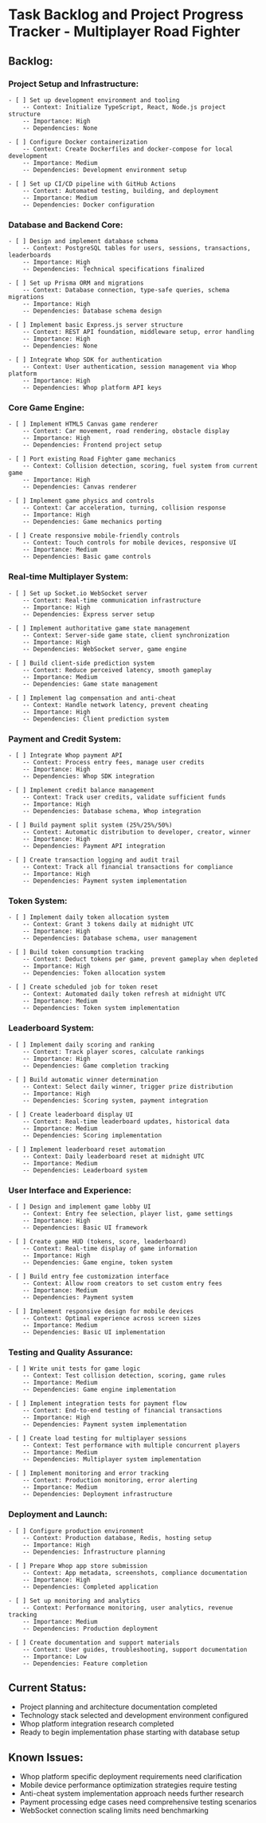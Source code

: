 # Task Backlog and Project Progress Tracker - Multiplayer Road Fighter

## Backlog:

### Project Setup and Infrastructure:
    - [ ] Set up development environment and tooling
        -- Context: Initialize TypeScript, React, Node.js project structure
        -- Importance: High
        -- Dependencies: None

    - [ ] Configure Docker containerization
        -- Context: Create Dockerfiles and docker-compose for local development
        -- Importance: Medium
        -- Dependencies: Development environment setup

    - [ ] Set up CI/CD pipeline with GitHub Actions
        -- Context: Automated testing, building, and deployment
        -- Importance: Medium
        -- Dependencies: Docker configuration

### Database and Backend Core:
    - [ ] Design and implement database schema
        -- Context: PostgreSQL tables for users, sessions, transactions, leaderboards
        -- Importance: High
        -- Dependencies: Technical specifications finalized

    - [ ] Set up Prisma ORM and migrations
        -- Context: Database connection, type-safe queries, schema migrations
        -- Importance: High
        -- Dependencies: Database schema design

    - [ ] Implement basic Express.js server structure
        -- Context: REST API foundation, middleware setup, error handling
        -- Importance: High
        -- Dependencies: None

    - [ ] Integrate Whop SDK for authentication
        -- Context: User authentication, session management via Whop platform
        -- Importance: High
        -- Dependencies: Whop platform API keys

### Core Game Engine:
    - [ ] Implement HTML5 Canvas game renderer
        -- Context: Car movement, road rendering, obstacle display
        -- Importance: High
        -- Dependencies: Frontend project setup

    - [ ] Port existing Road Fighter game mechanics
        -- Context: Collision detection, scoring, fuel system from current game
        -- Importance: High
        -- Dependencies: Canvas renderer

    - [ ] Implement game physics and controls
        -- Context: Car acceleration, turning, collision response
        -- Importance: High
        -- Dependencies: Game mechanics porting

    - [ ] Create responsive mobile-friendly controls
        -- Context: Touch controls for mobile devices, responsive UI
        -- Importance: Medium
        -- Dependencies: Basic game controls

### Real-time Multiplayer System:
    - [ ] Set up Socket.io WebSocket server
        -- Context: Real-time communication infrastructure
        -- Importance: High
        -- Dependencies: Express server setup

    - [ ] Implement authoritative game state management
        -- Context: Server-side game state, client synchronization
        -- Importance: High
        -- Dependencies: WebSocket server, game engine

    - [ ] Build client-side prediction system
        -- Context: Reduce perceived latency, smooth gameplay
        -- Importance: Medium
        -- Dependencies: Game state management

    - [ ] Implement lag compensation and anti-cheat
        -- Context: Handle network latency, prevent cheating
        -- Importance: High
        -- Dependencies: Client prediction system

### Payment and Credit System:
    - [ ] Integrate Whop payment API
        -- Context: Process entry fees, manage user credits
        -- Importance: High
        -- Dependencies: Whop SDK integration

    - [ ] Implement credit balance management
        -- Context: Track user credits, validate sufficient funds
        -- Importance: High
        -- Dependencies: Database schema, Whop integration

    - [ ] Build payment split system (25%/25%/50%)
        -- Context: Automatic distribution to developer, creator, winner
        -- Importance: High
        -- Dependencies: Payment API integration

    - [ ] Create transaction logging and audit trail
        -- Context: Track all financial transactions for compliance
        -- Importance: High
        -- Dependencies: Payment system implementation

### Token System:
    - [ ] Implement daily token allocation system
        -- Context: Grant 3 tokens daily at midnight UTC
        -- Importance: High
        -- Dependencies: Database schema, user management

    - [ ] Build token consumption tracking
        -- Context: Deduct tokens per game, prevent gameplay when depleted
        -- Importance: High
        -- Dependencies: Token allocation system

    - [ ] Create scheduled job for token reset
        -- Context: Automated daily token refresh at midnight UTC
        -- Importance: Medium
        -- Dependencies: Token system implementation

### Leaderboard System:
    - [ ] Implement daily scoring and ranking
        -- Context: Track player scores, calculate rankings
        -- Importance: High
        -- Dependencies: Game completion tracking

    - [ ] Build automatic winner determination
        -- Context: Select daily winner, trigger prize distribution
        -- Importance: High
        -- Dependencies: Scoring system, payment integration

    - [ ] Create leaderboard display UI
        -- Context: Real-time leaderboard updates, historical data
        -- Importance: Medium
        -- Dependencies: Scoring implementation

    - [ ] Implement leaderboard reset automation
        -- Context: Daily leaderboard reset at midnight UTC
        -- Importance: Medium
        -- Dependencies: Leaderboard system

### User Interface and Experience:
    - [ ] Design and implement game lobby UI
        -- Context: Entry fee selection, player list, game settings
        -- Importance: High
        -- Dependencies: Basic UI framework

    - [ ] Create game HUD (tokens, score, leaderboard)
        -- Context: Real-time display of game information
        -- Importance: High
        -- Dependencies: Game engine, token system

    - [ ] Build entry fee customization interface
        -- Context: Allow room creators to set custom entry fees
        -- Importance: Medium
        -- Dependencies: Payment system

    - [ ] Implement responsive design for mobile devices
        -- Context: Optimal experience across screen sizes
        -- Importance: Medium
        -- Dependencies: Basic UI implementation

### Testing and Quality Assurance:
    - [ ] Write unit tests for game logic
        -- Context: Test collision detection, scoring, game rules
        -- Importance: Medium
        -- Dependencies: Game engine implementation

    - [ ] Implement integration tests for payment flow
        -- Context: End-to-end testing of financial transactions
        -- Importance: High
        -- Dependencies: Payment system implementation

    - [ ] Create load testing for multiplayer sessions
        -- Context: Test performance with multiple concurrent players
        -- Importance: Medium
        -- Dependencies: Multiplayer system implementation

    - [ ] Implement monitoring and error tracking
        -- Context: Production monitoring, error alerting
        -- Importance: Medium
        -- Dependencies: Deployment infrastructure

### Deployment and Launch:
    - [ ] Configure production environment
        -- Context: Production database, Redis, hosting setup
        -- Importance: High
        -- Dependencies: Infrastructure planning

    - [ ] Prepare Whop app store submission
        -- Context: App metadata, screenshots, compliance documentation
        -- Importance: High
        -- Dependencies: Completed application

    - [ ] Set up monitoring and analytics
        -- Context: Performance monitoring, user analytics, revenue tracking
        -- Importance: Medium
        -- Dependencies: Production deployment

    - [ ] Create documentation and support materials
        -- Context: User guides, troubleshooting, support documentation
        -- Importance: Low
        -- Dependencies: Feature completion

## Current Status:
*   Project planning and architecture documentation completed
*   Technology stack selected and development environment configured
*   Whop platform integration research completed
*   Ready to begin implementation phase starting with database setup

## Known Issues:
*   Whop platform specific deployment requirements need clarification
*   Mobile device performance optimization strategies require testing
*   Anti-cheat system implementation approach needs further research
*   Payment processing edge cases need comprehensive testing scenarios
*   WebSocket connection scaling limits need benchmarking
